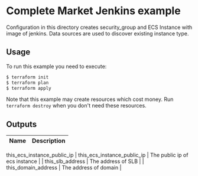 # Complete Market Jenkins example

Configuration in this directory creates security_group and ECS Instance with image of jenkins.
Data sources are used to discover existing instance type.


## Usage

To run this example you need to execute:

```bash
$ terraform init
$ terraform plan
$ terraform apply
```

Note that this example may create resources which cost money. Run `terraform destroy` when you don't need these resources.

<!-- BEGINNING OF PRE-COMMIT-TERRAFORM DOCS HOOK -->
## Outputs

| Name | Description |
|------|-------------|
this_ecs_instance_public_ip
| this\_ecs\_instance\_public\_ip | The public ip of ecs instance |
| this\_slb\_address | The address of SLB |
| this\_domain\_address | The address of domain |

<!-- END OF PRE-COMMIT-TERRAFORM DOCS HOOK -->
